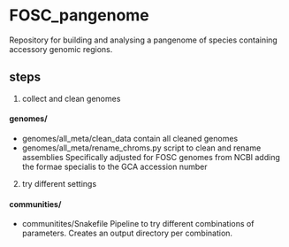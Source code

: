 # FOSC_pangenome

Repository for building and analysing a pangenome of species containing
accessory genomic regions.

## steps
1. collect and clean genomes
#### genomes/
- genomes/all_meta/clean_data
contain all cleaned genomes
- genomes/all_meta/rename_chroms.py 
script to clean and rename assemblies
Specifically adjusted for FOSC genomes from NCBI adding the formae specialis to the GCA accession number

2. try different settings
#### communities/
- communitites/Snakefile
Pipeline to try different combinations of parameters.
Creates an output directory per combination.
